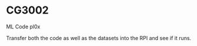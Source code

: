 # CG3002
 ML Code pl0x
 
 Transfer both the code as well as the datasets into the RPI and see if it runs.
